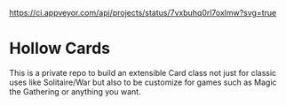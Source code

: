 https://ci.appveyor.com/api/projects/status/7vxbuhq0rl7oxlmw?svg=true
# Hollow Cards
This is a private repo to build an extensible Card class not just for classic uses like Solitaire/War but also to be customize for games such as Magic the Gathering or anything you want.
